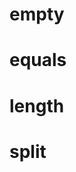 # empty

<!-- TODO-START
TODO: Fill short description here.

## Type signature

TODO: Fill type signature down below.

```
any ⇒ any
```

## Examples

TODO: List at least one example down below.

```javascript
empty(); // ⇒ TODO
```

## Questions

TODO: List questions that may this function answers.
TODO-END -->

# equals

<!-- TODO-START
TODO: Fill short description here.

## Type signature

TODO: Fill type signature down below.

```
any ⇒ any
```

## Examples

TODO: List at least one example down below.

```javascript
equals(); // ⇒ TODO
```

## Questions

TODO: List questions that may this function answers.
TODO-END -->

# length

<!-- TODO-START
TODO: Fill short description here.

## Type signature

TODO: Fill type signature down below.

```
any ⇒ any
```

## Examples

TODO: List at least one example down below.

```javascript
length(); // ⇒ TODO
```

## Questions

TODO: List questions that may this function answers.
TODO-END -->

# split

<!-- TODO-START
TODO: Fill short description here.

## Type signature

TODO: Fill type signature down below.

```
any ⇒ any
```

## Examples

TODO: List at least one example down below.

```javascript
split(); // ⇒ TODO
```

## Questions

TODO: List questions that may this function answers.
TODO-END -->
